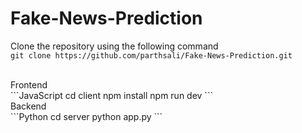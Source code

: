 # Fake-News-Prediction

Clone the repository using the following command <br>
`git clone https://github.com/parthsali/Fake-News-Prediction.git`

<br>
Frontend <br>
```JavaScript
cd client
npm install
npm run dev
```
<br>
Backend <br>
```Python
cd server
python app.py
```
